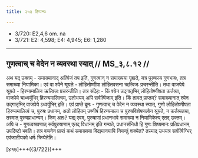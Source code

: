 ```yaml
---
title: २५३ टिप्पन्यः

---
```

- 3/720: E2,4,6 om. na
- 3/721: E2: 4,598; E4: 4,945; E6: 1,280

____________________________________________


## गुणत्वाच् च वेदेन न व्यवस्था स्यात् // MS_३,८.१२ //

अथ यद् उक्तम् - समाख्यानाद् अर्त्विजं तप इति, गुणत्वान् न समाख्यया गृह्यते, यत्र पुरुषस्य गुणभावः, तत्र समाख्या नियामिका।
एवं वा श्येने श्रूयते - लोहितोष्णीषा लोहितवसना ऋत्विजः प्रचरन्तीति। तथा वाजपेये श्रूयते - हिरण्यमालिन ऋत्विजः प्रचरन्तीति। तत्र संदेहः - किं श्येन उद्गातृभिर् लोहितोष्णीषता कर्तव्या, वाजपेये चाध्वर्युभिर् हिरण्यमालित्वम्, उतोभयम् अपि सर्वर्त्विजाम् इति। किं तावत् प्राप्तम्? समाख्यानात् श्येन उद्गातृभिर् वाजपेये ऽध्वर्युभिर् इति। एवं प्राप्ते ब्रूमः - गुणत्वाच् च वेदेन न व्यवस्था स्यात्, गुणो लोहितोष्णीषता हिरण्यमालित्वं च, पुरुषः प्रधानम्, अतो लोहितम् उष्णीषं हिरण्यमाला च पुरुषविशेषणत्वेन श्रूयते, न कर्तव्यतया, तस्मात् पुरुषप्राधान्यम्। किम् अतः? यद्य् एवम्, पुरुषाणां प्रधानभावे समाख्या न नियामिकेत्य् एतद् उक्तम्।
अपि च - गुणत्वश्रवणात् सर्वपुरुषाणाम् एतद् विधानम् इति गम्यते, प्रधानसंनिधौ हि गुणः शिष्यमानः प्रतिप्रधानम् उपदिष्टो भवति। तत्र वचनेन प्राप्तं कथं समाख्यया विद्यमानयापि नियन्तुं शक्येत? तस्माद् उभयत्र सर्वर्त्विग्भिर् एवंजातीयको धर्मः क्रियेतेति।

[४१७]+++({3/722})+++
